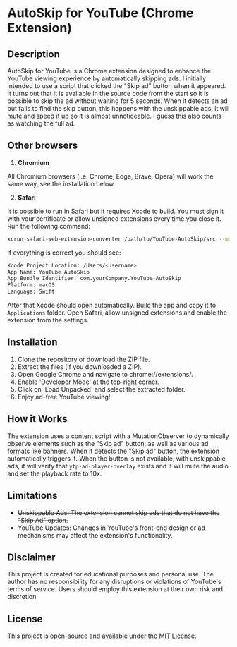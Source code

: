# AutoSkip for YouTube (Chrome Extension) 

## Description

AutoSkip for YouTube is a Chrome extension designed to enhance the YouTube viewing experience by automatically skipping ads. I initially intended to use a script that clicked the "Skip ad" button when it appeared. It turns out that it is available in the source code from the start so it is possible to skip the ad without waiting for 5 seconds. When it detects an ad but fails to find the skip button, this happens with the unskippable ads, it will mute and speed it up so it is almost unnoticeable. I guess this also counts as watching the full ad.

## Other browsers

1. **Chromium**

All Chromium browsers (i.e. Chrome, Edge, Brave, Opera) will work the same way, see the installation below.

2. **Safari**

It is possible to run in Safari but it requires Xcode to build. You must sign it with your certificate or allow unsigned extensions every time you close it. Run the following command:

```bash
xcrun safari-web-extension-converter /path/to/YouTube-AutoSkip/src --macos-only --app-name "YouTube AutoSkip"
```

If everything is correct you should see:

```bash
Xcode Project Location: /Users/<username>
App Name: YouTube AutoSkip
App Bundle Identifier: com.yourCompany.YouTube-AutoSkip
Platform: macOS
Language: Swift
```

After that Xcode should open automatically. Build the app and copy it to `Applications` folder. Open Safari, allow unsigned extensions and enable the extension from the settings.

## Installation

1. Clone the repository or download the ZIP file.
2. Extract the files (if you downloaded a ZIP).
3. Open Google Chrome and navigate to chrome://extensions/.
4. Enable 'Developer Mode' at the top-right corner.
5. Click on 'Load Unpacked' and select the extracted folder.
6. Enjoy ad-free YouTube viewing!

## How it Works

The extension uses a content script with a MutationObserver to dynamically observe elements such as the "Skip ad" button, as well as various ad formats like banners. When it detects the "Skip ad" button, the extension automatically triggers it. When the button is not available, with unskippable ads, it will verify that `ytp-ad-player-overlay` exists and it will mute the audio and set the playback rate to 10x.

## Limitations

* ~~Unskippable Ads: The extension cannot skip ads that do not have the "Skip Ad" option.~~
* YouTube Updates: Changes in YouTube's front-end design or ad mechanisms may affect the extension's functionality.

## Disclaimer

This project is created for educational purposes and personal use. The author has no responsibility for any disruptions or violations of YouTube's terms of service. Users should employ this extension at their own risk and discretion.

## License
This project is open-source and available under the [MIT License](LICENSE).
